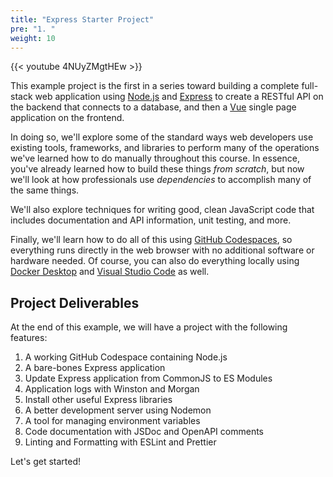 ```yaml
---
title: "Express Starter Project"
pre: "1. "
weight: 10
---
```


{{< youtube 4NUyZMgtHEw >}}

This example project is the first in a series toward building a complete full-stack web application using [Node.js](https://nodejs.org/en) and [Express](https://expressjs.com/) to create a RESTful API on the backend that connects to a database, and then a [Vue](https://vuejs.org/) single page application on the frontend. 

In doing so, we'll explore some of the standard ways web developers use existing tools, frameworks, and libraries to perform many of the operations we've learned how to do manually throughout this course. In essence, you've already learned how to build these things _from scratch_, but now we'll look at how professionals use _dependencies_ to accomplish many of the same things.

We'll also explore techniques for writing good, clean JavaScript code that includes documentation and API information, unit testing, and more. 

Finally, we'll learn how to do all of this using [GitHub Codespaces](https://github.com/features/codespaces), so everything runs directly in the web browser with no additional software or hardware needed. Of course, you can also do everything locally using [Docker Desktop](https://www.docker.com/products/docker-desktop/) and [Visual Studio Code](https://code.visualstudio.com/) as well.

## Project Deliverables

At the end of this example, we will have a project with the following features:

1. A working GitHub Codespace containing Node.js
2. A bare-bones Express application
3. Update Express application from CommonJS to ES Modules 
4. Application logs with Winston and Morgan
5. Install other useful Express libraries
6. A better development server using Nodemon
7. A tool for managing environment variables
8. Code documentation with JSDoc and OpenAPI comments
9. Linting and Formatting with ESLint and Prettier

Let's get started!